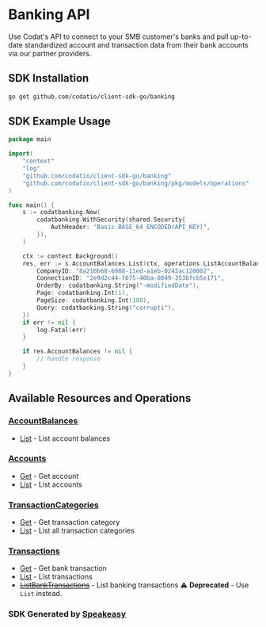 # Banking API

Use Codat's API to connect to your SMB customer's banks and pull up-to-date standardized account and transaction data from their bank accounts via our partner providers.

<!-- Start SDK Installation -->
## SDK Installation

```bash
go get github.com/codatio/client-sdk-go/banking
```
<!-- End SDK Installation -->

## SDK Example Usage
<!-- Start SDK Example Usage -->
```go
package main

import(
	"context"
	"log"
	"github.com/codatio/client-sdk-go/banking"
	"github.com/codatio/client-sdk-go/banking/pkg/models/operations"
)

func main() {
    s := codatbanking.New(
        codatbanking.WithSecurity(shared.Security{
            AuthHeader: "Basic BASE_64_ENCODED(API_KEY)",
        }),
    )

    ctx := context.Background()
    res, err := s.AccountBalances.List(ctx, operations.ListAccountBalancesRequest{
        CompanyID: "8a210b68-6988-11ed-a1eb-0242ac120002",
        ConnectionID: "2e9d2c44-f675-40ba-8049-353bfcb5e171",
        OrderBy: codatbanking.String("-modifiedDate"),
        Page: codatbanking.Int(1),
        PageSize: codatbanking.Int(100),
        Query: codatbanking.String("corrupti"),
    })
    if err != nil {
        log.Fatal(err)
    }

    if res.AccountBalances != nil {
        // handle response
    }
}
```
<!-- End SDK Example Usage -->

<!-- Start SDK Available Operations -->
## Available Resources and Operations


### [AccountBalances](docs/sdks/accountbalances/README.md)

* [List](docs/sdks/accountbalances/README.md#list) - List account balances

### [Accounts](docs/sdks/accounts/README.md)

* [Get](docs/sdks/accounts/README.md#get) - Get account
* [List](docs/sdks/accounts/README.md#list) - List accounts

### [TransactionCategories](docs/sdks/transactioncategories/README.md)

* [Get](docs/sdks/transactioncategories/README.md#get) - Get transaction category
* [List](docs/sdks/transactioncategories/README.md#list) - List all transaction categories

### [Transactions](docs/sdks/transactions/README.md)

* [Get](docs/sdks/transactions/README.md#get) - Get bank transaction
* [List](docs/sdks/transactions/README.md#list) - List transactions
* [~~ListBankTransactions~~](docs/sdks/transactions/README.md#listbanktransactions) - List banking transactions :warning: **Deprecated** - Use `List` instead.
<!-- End SDK Available Operations -->

### SDK Generated by [Speakeasy](https://docs.speakeasyapi.dev/docs/using-speakeasy/client-sdks)
